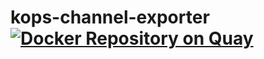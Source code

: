 # kops-channel-exporter [![Docker Repository on Quay](https://quay.io/repository/wish/kops-channel-exporter/status "Docker Repository on Quay")](https://quay.io/repository/wish/kops-channel-exporter)
